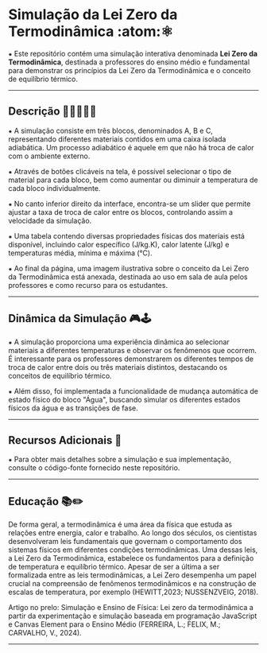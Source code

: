# Simulação da Lei Zero da Termodinâmica :atom:⚛️

⁕ Este repositório contém uma simulação interativa denominada **Lei Zero da Termodinâmica**, destinada a professores do ensino médio e fundamental para demonstrar os princípios da Lei Zero da Termodinâmica e o conceito de equilíbrio térmico.

--- 

## Descrição 🧑‍🏫👨‍🏫📝

⁕ A simulação consiste em três blocos, denominados A, B e C, representando diferentes materiais contidos em uma caixa isolada adiabática. Um processo adiabático é aquele em que não há troca de calor com o ambiente externo. 

⁕ Através de botões clicáveis na tela, é possível selecionar o tipo de material para cada bloco, bem como aumentar ou diminuir a temperatura de cada bloco individualmente.

⁕ No canto inferior direito da interface, encontra-se um slider que permite ajustar a taxa de troca de calor entre os blocos, controlando assim a velocidade da simulação.

⁕ Uma tabela contendo diversas propriedades físicas dos materiais está disponível, incluindo calor específico (J/kg.K), calor latente (J/kg) e temperaturas média, mínima e máxima (°C).

⁕ Ao final da página, uma imagem ilustrativa sobre o conceito da Lei Zero da Termodinâmica está anexada, destinada ao uso em sala de aula pelos professores e como recurso para os estudantes.

--- 

## Dinâmica da Simulação 🎮🕹️

⁕ A simulação proporciona uma experiência dinâmica ao selecionar materiais a diferentes temperaturas e observar os fenômenos que ocorrem. É interessante para os professores demonstrarem os diferentes tempos de troca de calor entre dois ou três materiais distintos, destacando os conceitos de equilíbrio térmico.

⁕ Além disso, foi implementada a funcionalidade de mudança automática de estado físico do bloco "Água", buscando simular os diferentes estados físicos da água e as transições de fase.

--- 

## Recursos Adicionais 📓

⁕ Para obter mais detalhes sobre a simulação e sua implementação, consulte o código-fonte fornecido neste repositório.

--- 

## Educação 📚✏️

De forma geral, a termodinâmica é uma área da física que estuda as relações entre energia, calor e trabalho. Ao longo dos séculos, os cientistas desenvolveram leis fundamentais que governam o comportamento dos sistemas físicos em diferentes condições termodinâmicas. Uma dessas leis, a Lei Zero da Termodinâmica, estabelece os fundamentos para a definição de temperatura e equilíbrio térmico. Apesar de ser a última a ser formalizada entre as leis termodinâmicas, a Lei Zero desempenha um papel crucial na compreensão de fenômenos termodinâmicos e na construção de escalas de temperatura, por exemplo (HEWITT,2023; NUSSENZVEIG, 2018).

Artigo no prelo: Simulação e Ensino de Física: Lei zero da termodinâmica a partir da experimentação e simulação baseada em programação JavaScript e Canvas Element para o Ensino Médio (FERREIRA, L.; FELIX, M.; CARVALHO, V., 2024).

--- 


